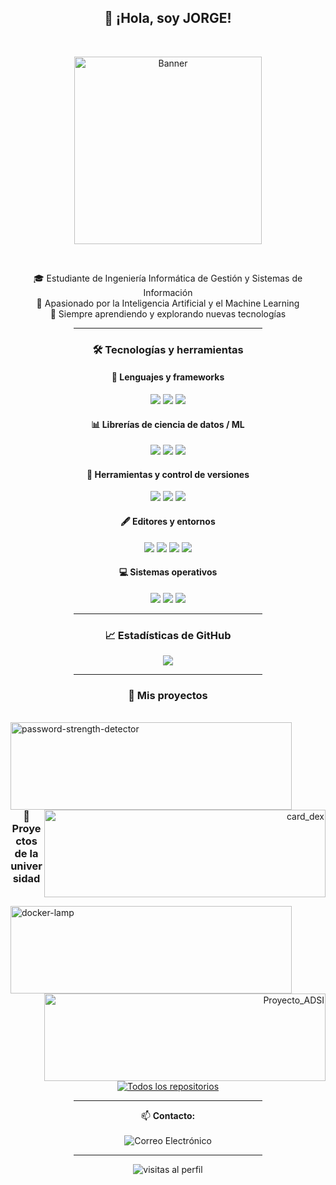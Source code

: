<h2 align="center">👋 ¡Hola, soy JORGE!</h2>
<br>

<!--![](./banner-image.svg)-->
<p align="center">
  <img src="https://camo.githubusercontent.com/15857bd385b12298e036391e6b9644e481eb0903f46311126cb5f571df2b3686/68747470733a2f2f77686f736172676879612e6e65746c6966792e6170702f636f6e74656e742f67697068792e676966" alt="Banner" width="300"/>
</p>

<br>

<p align="center">
  🎓 Estudiante de Ingeniería Informática de Gestión y Sistemas de Información<br>
  🤖 Apasionado por la Inteligencia Artificial y el Machine Learning<br>
  🚀 Siempre aprendiendo y explorando nuevas tecnologías
</p>

<hr style="width:60%; margin:auto;">

<h3 align="center">🛠️ Tecnologías y herramientas</h3>

<h4 align="center">🧠 Lenguajes y frameworks</h4>
<p align="center">
  <img src="https://img.shields.io/badge/Python-3776AB?style=for-the-badge&logo=python&logoColor=white"/>
  <img src="https://img.shields.io/badge/Java-ED8B00?style=for-the-badge&logo=openjdk&logoColor=white"/>
  <img src="https://img.shields.io/badge/SQL-4479A1?style=for-the-badge&logo=postgresql&logoColor=white"/>
</p>

<h4 align="center">📊 Librerías de ciencia de datos / ML</h4>
<p align="center">
  <img src="https://img.shields.io/badge/Numpy-013243?style=for-the-badge&logo=numpy&logoColor=white"/>
  <img src="https://img.shields.io/badge/Pandas-150458?style=for-the-badge&logo=pandas&logoColor=white"/>
  <img src="https://img.shields.io/badge/Scikit--learn-F7931E?style=for-the-badge&logo=scikitlearn&logoColor=white"/>
</p>

<h4 align="center">🐳 Herramientas y control de versiones</h4>
<p align="center">
  <img src="https://img.shields.io/badge/Docker-2496ED?style=for-the-badge&logo=docker&logoColor=white"/>
  <img src="https://img.shields.io/badge/Git-F05032?style=for-the-badge&logo=git&logoColor=white"/>
  <img src="https://img.shields.io/badge/GitHub-181717?style=for-the-badge&logo=github&logoColor=white"/>
</p>

<h4 align="center">🖋️ Editores y entornos</h4>
<p align="center">
  <img src="https://img.shields.io/badge/VS%20Code-007ACC?style=for-the-badge&logo=visualstudiocode&logoColor=white"/>
  <img src="https://img.shields.io/badge/PyCharm-000000?style=for-the-badge&logo=pycharm&logoColor=white"/>
  <img src="https://img.shields.io/badge/Eclipse-2C2255?style=for-the-badge&logo=eclipseide&logoColor=white"/>
  <img src="https://img.shields.io/badge/Jupyter-F37626?style=for-the-badge&logo=jupyter&logoColor=white"/>
</p>

<h4 align="center">💻 Sistemas operativos</h4>
<p align="center">
  <img src="https://img.shields.io/badge/Ubuntu-E95420?style=for-the-badge&logo=ubuntu&logoColor=white"/>
  <img src="https://img.shields.io/badge/Windows-0078D4?style=for-the-badge&logo=windows11&logoColor=white"/>
  <img src="https://img.shields.io/badge/macOS-000000?style=for-the-badge&logo=apple&logoColor=white"/>
</p>

<hr style="width:60%; margin:auto;">

<h3 align="center">📈 Estadísticas de GitHub</h3>

<!--<p align="center">
  <img src="https://github-readme-stats.vercel.app/api?username=Illera03&hide_rank=true&show_icons=true&include_all_commits=true&theme=tokyonight&locale=es" />
</p>-->

<p align="center">
  <img src="https://github-readme-stats.vercel.app/api/top-langs/?username=Illera03&layout=compact&theme=tokyonight&locale=es" />
</p>

<hr style="width:60%; margin:auto;">
<h3 align="center">📂 Mis proyectos</h3>
<br>
<div width="100%" align="center">
  <a align="left" href="https://github.com/Illera03/password-strength-detector" title="password-strength-detector">
    <img align="left" width="450" height="140" src="https://denvercoder1-github-readme-stats.vercel.app/api/pin/?username=Illera03&repo=password-strength-detector&theme=react&border_color=FFFFFF&border_radius=10" alt="password-strength-detector" />
  </a>
  <a align="right" href="https://github.com/Illera03/card_dex" title="card_dex">
    <img align="right" width="450" height="140" src="https://denvercoder1-github-readme-stats.vercel.app/api/pin/?username=Illera03&repo=card_dex&theme=react&border_color=FFFFFF&border_radius=10" alt="card_dex" />
  </a>
</div>

<br/><br/><br/><br/><br/><br/>

<h3 align="center">📂 Proyectos de la universidad</h3>
<br>
<div width="100%" align="center">
  <a align="left" href="https://github.com/Illera03/docker-lamp" title="docker-lamp">
    <img align="left" width="450" height="140" src="https://denvercoder1-github-readme-stats.vercel.app/api/pin/?username=Illera03&repo=docker-lamp&theme=react&border_color=FFFFFF&border_radius=10" alt="docker-lamp" />
  </a>
  <a align="right" href="https://github.com/Illera03/Proyecto_ADSI" title="Proyecto_ADSI">
    <img align="right" width="450" height="140" src="https://denvercoder1-github-readme-stats.vercel.app/api/pin/?username=Illera03&repo=Proyecto_ADSI&theme=react&border_color=FFFFFF&border_radius=10" alt="Proyecto_ADSI" />
  </a>
</div>



<br/><br/><br/><br/><br/><br/>

  <p align="center">
    <a href="https://github.com/Illera03?tab=repositories&sort=stargazers">
      <img alt="Todos los repositorios" title="Todos mis repos" src="https://custom-icon-badges.demolab.com/badge/-Ver%20todos%20mis%20repos-1F222E?style=for-the-badge&logoColor=white&logo=repo"/>
    </a>
  </p>

<hr style="width:60%; margin:auto;">
<p align="center">
  📫 <strong>Contacto:</strong><br>
  <br>
  <img src="https://img.shields.io/badge/Email-jillera10%40gmail.com-blue?style=for-the-badge&logo=gmail&logoColor=white" alt="Correo Electrónico"/>
</p>

<hr style="width:60%; margin:auto;">

<p align="center">
  <img src="https://komarev.com/ghpvc/?username=Illera03&label=Visitas&color=blue&style=flat" alt="visitas al perfil"/>
</p>
